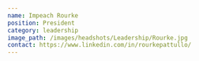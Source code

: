 ```yaml
---
name: Impeach Rourke
position: President
category: leadership
image_path: /images/headshots/Leadership/Rourke.jpg
contact: https://www.linkedin.com/in/rourkepattullo/
---
```


